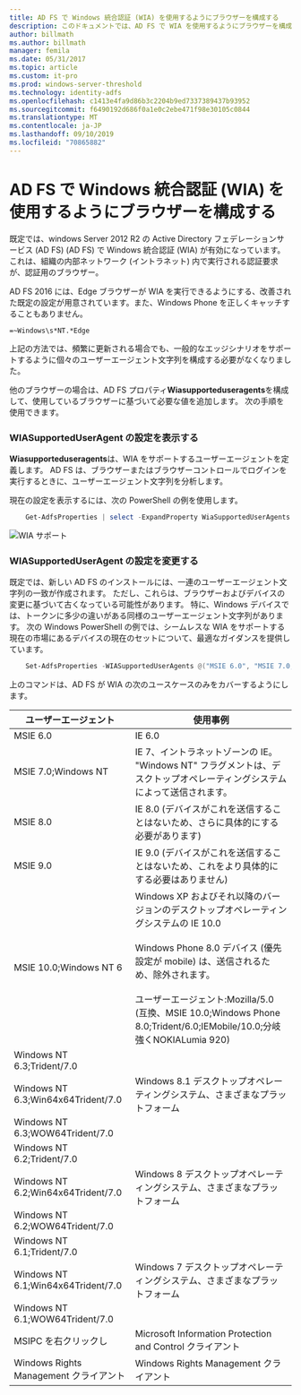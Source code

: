```yaml
---
title: AD FS で Windows 統合認証 (WIA) を使用するようにブラウザーを構成する
description: このドキュメントでは、AD FS で WIA を使用するようにブラウザーを構成する方法について説明します
author: billmath
ms.author: billmath
manager: femila
ms.date: 05/31/2017
ms.topic: article
ms.custom: it-pro
ms.prod: windows-server-threshold
ms.technology: identity-adfs
ms.openlocfilehash: c1413e4fa9d86b3c2204b9ed7337389437b93952
ms.sourcegitcommit: f6490192d686f0a1e0c2ebe471f98e30105c0844
ms.translationtype: MT
ms.contentlocale: ja-JP
ms.lasthandoff: 09/10/2019
ms.locfileid: "70865882"
---
```

# <a name="configure-browsers-to-use-windows-integrated-authentication-wia-with-ad-fs"></a>AD FS で Windows 統合認証 (WIA) を使用するようにブラウザーを構成する

既定では、windows Server 2012 R2 の Active Directory フェデレーションサービス (AD FS) (AD FS) で Windows 統合認証 (WIA) が有効になっています。これは、組織の内部ネットワーク (イントラネット) 内で実行される認証要求が、認証用のブラウザー。

AD FS 2016 には、Edge ブラウザーが WIA を実行できるようにする、改善された既定の設定が用意されています。また、Windows Phone を正しくキャッチすることもありません。

    =~Windows\s*NT.*Edge

上記の方法では、頻繁に更新される場合でも、一般的なエッジシナリオをサポートするように個々のユーザーエージェント文字列を構成する必要がなくなりました。

他のブラウザーの場合は、AD FS プロパティ**Wiasupporteduseragents**を構成して、使用しているブラウザーに基づいて必要な値を追加します。  次の手順を使用できます。



### <a name="view-wiasupporteduseragent-settings"></a>WIASupportedUserAgent の設定を表示する
**Wiasupporteduseragents**は、WIA をサポートするユーザーエージェントを定義します。 AD FS は、ブラウザーまたはブラウザーコントロールでログインを実行するときに、ユーザーエージェント文字列を分析します。

現在の設定を表示するには、次の PowerShell の例を使用します。

```powershell
    Get-AdfsProperties | select -ExpandProperty WiaSupportedUserAgents
```

![WIA サポート](../operations/media/Configure-AD-FS-Browser-WIA/wiasupport.png)

### <a name="change-wiasupporteduseragent-settings"></a>WIASupportedUserAgent の設定を変更する
既定では、新しい AD FS のインストールには、一連のユーザーエージェント文字列の一致が作成されます。 ただし、これらは、ブラウザーおよびデバイスの変更に基づいて古くなっている可能性があります。 特に、Windows デバイスでは、トークンに多少の違いがある同様のユーザーエージェント文字列があります。 次の Windows PowerShell の例では、シームレスな WIA をサポートする現在の市場にあるデバイスの現在のセットについて、最適なガイダンスを提供しています。

```powershell
    Set-AdfsProperties -WIASupportedUserAgents @("MSIE 6.0", "MSIE 7.0; Windows NT", "MSIE 8.0", "MSIE 9.0", "MSIE 10.0; Windows NT 6", "Windows NT 6.3; Trident/7.0", "Windows NT 6.3; Win64; x64; Trident/7.0", "Windows NT 6.3; WOW64; Trident/7.0", "Windows NT 6.2; Trident/7.0", "Windows NT 6.2; Win64; x64; Trident/7.0", "Windows NT 6.2; WOW64; Trident/7.0", "Windows NT 6.1; Trident/7.0", "Windows NT 6.1; Win64; x64; Trident/7.0", "Windows NT 6.1; WOW64; Trident/7.0", "MSIPC", "Windows Rights Management Client")
```

上のコマンドは、AD FS が WIA の次のユースケースのみをカバーするようにします。

ユーザーエージェント|使用事例|
-----|-----|
MSIE 6.0|IE 6.0|
MSIE 7.0;Windows NT|IE 7、イントラネットゾーンの IE。 "Windows NT" フラグメントは、デスクトップオペレーティングシステムによって送信されます。|
MSIE 8.0|IE 8.0 (デバイスがこれを送信することはないため、さらに具体的にする必要があります)|
MSIE 9.0|IE 9.0 (デバイスがこれを送信することはないため、これをより具体的にする必要はありません)|
MSIE 10.0;Windows NT 6|Windows XP およびそれ以降のバージョンのデスクトップオペレーティングシステムの IE 10.0</br></br>Windows Phone 8.0 デバイス (優先設定が mobile) は、送信されるため、除外されます。</br></br>ユーザーエージェント:Mozilla/5.0 (互換、MSIE 10.0;Windows Phone 8.0;Trident/6.0;IEMobile/10.0;分岐強くNOKIALumia 920)|
Windows NT 6.3;Trident/7.0</br></br>Windows NT 6.3;Win64x64Trident/7.0</br></br>Windows NT 6.3;WOW64Trident/7.0| Windows 8.1 デスクトップオペレーティングシステム、さまざまなプラットフォーム|
Windows NT 6.2;Trident/7.0</br></br>Windows NT 6.2;Win64x64Trident/7.0</br></br>Windows NT 6.2;WOW64Trident/7.0|Windows 8 デスクトップオペレーティングシステム、さまざまなプラットフォーム|
Windows NT 6.1;Trident/7.0</br></br>Windows NT 6.1;Win64x64Trident/7.0</br></br>Windows NT 6.1;WOW64Trident/7.0|Windows 7 デスクトップオペレーティングシステム、さまざまなプラットフォーム|
MSIPC を右クリックし| Microsoft Information Protection and Control クライアント|
Windows Rights Management クライアント|Windows Rights Management クライアント|
